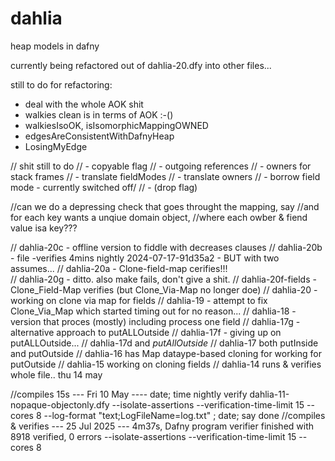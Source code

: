 # dahlia
heap models in dafny

currently being refactored out of dahlia-20.dfy into other files...

still to do for refactoring:
 - deal with the whole AOK shit
 - walkies clean is in terms of AOK :-()
 - walkiesIsoOK, isIsomorphicMappingOWNED
 - edgesAreConsistentWithDafnyHeap
 - LosingMyEdge


// shit still to do
// - copyable flag
// - outgoing references
// - owners for stack frames
// - translate fieldModes
// - translate owners
// - borrow field mode - currently switched off/
// - (drop flag)

//can we do a depressing check that goes throught the mapping, say
//and for each key wants a unqiue domain object,
//where each owber & fiend value isa key???



// dahlia-20c - offline version to fiddle with decreases clauses
// dahlia-20b - file -verifies 4mins nightly 2024-07-17-91d35a2  - BUT with two assumes...
// dahlia-20a - Clone-field-map cerifies!!!  
// dahlia-20g - ditto.  also make fails, don't give a shit. 
// dahlia-20f-fields - Clone_Field-Map verifies (but Clone_Via-Map no longer doe)
// dahlia-20 - working on clone via map for fields
// dahlia-19 - attempt to fix Clone_Via_Map which started timing out for no reason...
// dahlia-18 - version that proces (mostly) including process one field
// dahlia-17g - alternative approach to putALLOutside
// dahlia-17f - giving up on putALLOutside...
// dahlia-17d and *putAllOutside* 
// dahlia-17 both putInside and putOutside
// dahlia-16 has Map dataype-based cloning for working for putOutside
// dahlia-15 working on cloning fields
// dahlia-14 runs & verifies whole file..  thu 14 may 

//compiles 15s --- Fri 10 May ---- date; time nightly  verify  dahlia-11-nopaque-objectonly.dfy   --isolate-assertions --verification-time-limit 15 --cores 8   --log-format "text;LogFileName=log.txt" ; date; say done 
//compiles & verifies --- 25 Jul 2025 --- 4m37s, Dafny program verifier finished with 8918 verified, 0 errors  --isolate-assertions --verification-time-limit 15 --cores 8  
